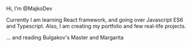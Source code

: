 Hi, I’m @MajkoDev

Currently I am learning React framework, and going over Javascript ES6 and Typescript.
Also, I am creating my portfolio and few real-life projects.

... and reading Bulgakov's Master and Margarita